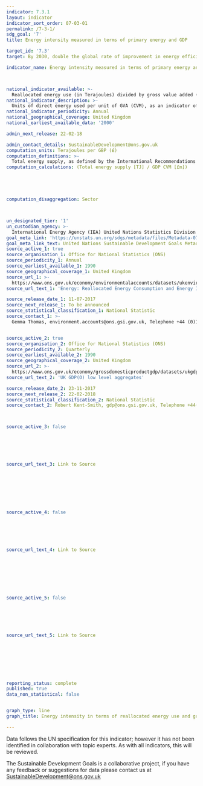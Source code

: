 ```yaml
---
indicator: 7.3.1
layout: indicator
indicator_sort_order: 07-03-01
permalink: /7-3-1/
sdg_goal: '7'
title: Energy intensity measured in terms of primary energy and GDP

target_id: '7.3'
target: By 2030, double the global rate of improvement in energy efficiency

indicator_name: Energy intensity measured in terms of primary energy and GDP



national_indicator_available: >-
  Reallocated energy use (in Terajoules) divided by gross value added (GVA) chained volume measure (CVM).
national_indicator_description: >-
  Units of direct energy used per unit of GVA (CVM), as an indicator of energy efficiency by sector. The Chained Volume Measures are created from the short term measures of output. The majority of indicators in the short term measures are measuring changes in output as a proxy for changes in GVA. At the reference year (currently 2015) the values are set equal to current price GVA values.
national_indicator_periodicity: Annual
national_geographical_coverage: United Kingdom
national_earliest_available_data: '2000'

admin_next_release: 22-02-18

admin_contact_details: SustainableDevelopment@ons.gov.uk
computation_units: Terajoules per GBP (£)
computation_definitions: >-
  Total energy supply, as defined by the International Recommendations for Energy Statistics (IRES), as made up of production plus net imports minus international marine and aviation bunkers plus-stock changes. Gross Domestic Product (GDP) is the measure of economic output. For international comparison purposes, GDP is measured in constant terms at purchasing power parity.
computation_calculations: (Total energy supply [TJ] / GDP CVM [£m])





computation_disaggregation: Sector



un_designated_tier: '1'
un_custodian_agency: >-
  International Energy Agency (IEA) United Nations Statistics Division (UNSD) United Nations' inter-agency mechanism on energy (UN Energy) and the SE4ALL Global Tracking Framework Consortium
goal_meta_link: 'https://unstats.un.org/sdgs/metadata/files/Metadata-07-03-01.pdf'
goal_meta_link_text: United Nations Sustainable Development Goals Metadata (PDF 192 KB)
source_active_1: true
source_organisation_1: Office for National Statistics (ONS)
source_periodicity_1: Annual
source_earliest_available_1: 1990
source_geographical_coverage_1: United Kingdom
source_url_1: >-
  https://www.ons.gov.uk/economy/environmentalaccounts/datasets/ukenvironmentalaccountsenergyreallocatedenergyconsumptionandenergyintensityunitedkingdom
source_url_text_1: 'Energy: Reallocated Energy Consumption and Energy Intensity, United Kingdom'

source_release_date_1: 11-07-2017
source_next_release_1: To be announced
source_statistical_classification_1: National Statistic
source_contact_1: >-
  Gemma Thomas, environment.accounts@ons.gsi.gov.uk, Telephone +44 (0)1633 455523/+44 (0)1633 456568


source_active_2: true
source_organisation_2: Office for National Statistics (ONS)
source_periodicity_2: Quarterly
source_earliest_available_2: 1990
source_geographical_coverage_2: United Kingdom
source_url_2: >-
  https://www.ons.gov.uk/economy/grossdomesticproductgdp/datasets/ukgdpolowlevelaggregates
source_url_text_2: 'UK GDP(O) low level aggregates'

source_release_date_2: 23-11-2017
source_next_release_2: 22-02-2018
source_statistical_classification_2: National Statistic
source_contact_2: Robert Kent-Smith, gdp@ons.gsi.gov.uk, Telephone +44(0)1633 651618



source_active_3: false






source_url_text_3: Link to Source








source_active_4: false






source_url_text_4: Link to Source








source_active_5: false






source_url_text_5: Link to Source








reporting_status: complete
published: true
data_non_statistical: false


graph_type: line
graph_title: Energy intensity in terms of reallocated energy use and gross value added

---
```

Data follows the UN specification for this indicator; however it has not been identified in collaboration with topic experts. As with all indicators, this will be reviewed.
  
The Sustainable Development Goals is a collaborative project, if you have any feedback or suggestions for data please contact us at <SustainableDevelopment@ons.gov.uk>


